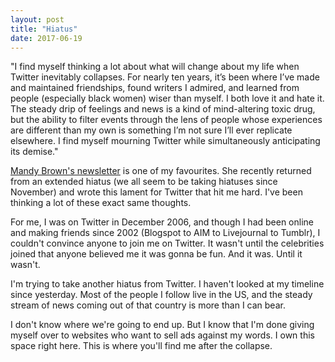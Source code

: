 ```yaml
---
layout: post
title: "Hiatus"
date: 2017-06-19
---
```


"I find myself thinking a lot about what will change about my life when Twitter inevitably collapses. For nearly ten years, it’s been where I’ve made and maintained friendships, found writers I admired, and learned from people (especially black women) wiser than myself. I both love it and hate it. The steady drip of feelings and news is a kind of mind-altering toxic drug, but the ability to filter events through the lens of people whose experiences are different than my own is something I’m not sure I’ll ever replicate elsewhere. I find myself mourning Twitter while simultaneously anticipating its demise."

<a href="https://tinyletter.com/aworkinglibrary">Mandy Brown's newsletter</a> is one of my favourites. She recently returned from an extended hiatus (we all seem to be taking hiatuses since November) and wrote this lament for Twitter that hit me hard. I've been thinking a lot of these exact same thoughts.

For me, I was on Twitter in December 2006, and though I had been online and making friends since 2002 (Blogspot to AIM to Livejournal to Tumblr), I couldn't convince anyone to join me on Twitter. It wasn't until the celebrities joined that anyone believed me it was gonna be fun. And it was. Until it wasn't.

I'm trying to take another hiatus from Twitter. I haven't looked at my timeline since yesterday. Most of the people I follow live in the US, and the steady stream of news coming out of that country is more than I can bear.

I don't know where we're going to end up. But I know that I'm done giving myself over to websites who want to sell ads against my words. I own this space right here. This is where you'll find me after the collapse.
